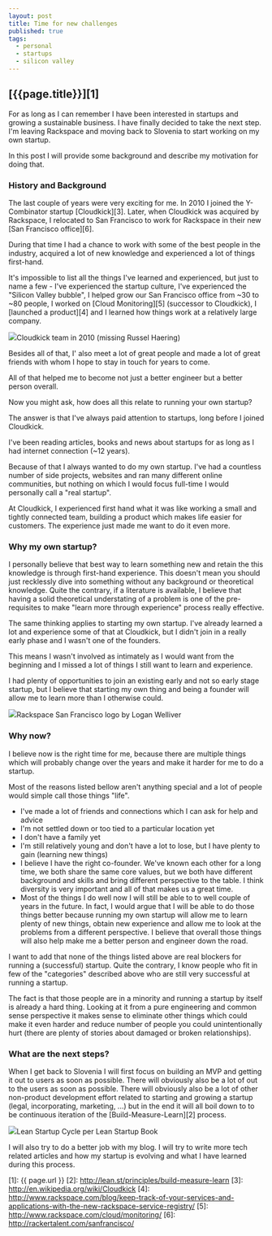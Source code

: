 ```yaml
---
layout: post
title: Time for new challenges
published: true
tags:
  - personal
  - startups
  - silicon valley
---
```


## [{{page.title}}][1]

For as long as I can remember I have been interested in startups
and growing a sustainable business. I have finally decided to take the next
step. I'm leaving Rackspace and moving back to Slovenia to start working on
my own startup.

In this post I will provide some background and describe my motivation for doing
that.

### History and Background

The last couple of years were very exciting for me. In 2010 I joined the Y-Combinator
startup [Cloudkick][3]. Later, when Cloudkick was acquired by Rackspace,
I relocated to San Francisco to work for Rackspace in their new [San
 Francisco office][6].

During that time I had a chance to work with some of the best people in the
industry, acquired a lot of new knowledge and experienced a lot of things
first-hand.

It's impossible to list all the things I've learned and experienced, but
just to name a few - I've experienced the startup culture, I've experienced the
"Silicon Valley bubble", I helped grow our San Francisco office from
~30 to ~80 people, I worked on [Cloud Monitoring][5] (successor to
Cloudkick), I [launched a product][4] and I learned how things work at a
relatively large company.

<div class="imginline"><a href="/images/2013-06-08-new-challenges/ck_team_2010_1.jpg"
class="fancybox"><img
src="/images/2013-06-08-new-challenges/ck_team_2010_1_thumb.jpg"
class="inline"></a><span class="image-caption">Cloudkick team in 2010
(missing Russel Haering)</span></div>

Besides all of that, I' also meet a lot of great people and made a lot of great
friends with whom I hope to stay in touch for years to come.

All of that helped me to become not just a better engineer but a better person
overall.

Now you might ask, how does all this relate to running your own startup?

The answer is that I've always paid attention to startups, long before I joined
Cloudkick.

I've been reading articles, books and news about startups for as long as I had
internet connection (~12 years).

Because of that I always wanted to do my own startup. I've had a countless
number of side projects, websites and ran many different online communities,
but nothing on which I would focus full-time I would personally call a
"real startup".

At Cloudkick, I experienced first hand what it was like working a small and
tightly connected team, building a product which makes life easier for
customers. The experience just made me want to do it even more.

### Why my own startup?

I personally believe that best way to learn something new and retain the
this knowledge is through first-hand experience. This doesn't mean you
should just recklessly dive into something without any background or
theoretical knowledge. Quite the contrary, if a literature is available,
I believe that having a solid theoretical understating of a problem is
one of the pre-requisites to make "learn more through experience"
process really effective.

The same thinking applies to starting my own startup. I've already learned a lot
and experience some of that at Cloudkick, but I didn't join in a really early
phase and I wasn't one of the founders.

This means I wasn't involved as intimately as I would want from the beginning
and I missed a lot of things I still want to learn and experience.

I had plenty of opportunities to join an existing early and not so early stage
startup, but I believe that starting my own thing and being a founder will
allow me to learn more than I otherwise could.

<div class="imginline"><img src="/images/2013-06-08-new-challenges/raxsf.png"
class="inline"><span class="image-caption">Rackspace San Francisco logo by Logan
Welliver</span></div>

### Why now?

I believe now is the right time for me, because there are multiple things which will
probably change over the years and make it harder for me to do a startup.

Most of the reasons listed bellow aren't anything special and a lot of people
would simple call those things "life".

* I've made a lot of friends and connections which I can ask for help and
  advice
* I'm not settled down or too tied to a particular location yet
* I don't have a family yet
* I'm still relatively young and don't have a lot to lose, but I have plenty to
  gain (learning new things)
* I believe I have the right co-founder. We've known each other for a long time,
  we both share the same core values, but we both have different background
  and skills and bring different perspective to the table.
  I think diversity is very important and all of that makes us a great time.
* Most of the things I do well now I will still be able to to well couple of
  years in the future. In fact, I would argue that I will be able to do those
  things better because running my own startup will allow me to learn plenty of
  new things, obtain new experience and allow me to look at the problems from a
  different perspective. I believe that overall those things will also help make
  me a better person and engineer down the road.

I want to add that none of the things listed above are real blockers for
running a (successful) startup. Quite the contrary, I know people who fit in
few of the "categories" described above who are still very successful at
running a startup.

The fact is that those people are in a minority and running a startup by itself
is already a hard thing. Looking at it from a pure engineering and common sense
perspective it makes sense to eliminate other things which could make it even
harder and reduce number of people you could unintentionally hurt (there are
plenty of stories about damaged or broken relationships).

### What are the next steps?

When I get back to Slovenia I will first focus on building an MVP and getting it
out to users as soon as possible. There will obviously also be a lot of
out to the users as soon as possible. There will obviously also be a lot of
other non-product development effort related to starting and growing a startup
(legal, incorporating, marketing, ...) but in the end it will all boil down to
to be continuous iteration of the [Build-Measure-Learn][2] process.

<div class="imginline"><img src="/images/2013-06-08-new-challenges/ls_cycle.jpeg"
class="inline"><span class="image-caption">Lean Startup Cycle per Lean Startup
Book</span></div>

I will also try to do a better job with my blog. I will try to write more tech
related articles and how my startup is evolving and what I have learned during
this process.

[1]: {{ page.url }}
[2]: http://lean.st/principles/build-measure-learn
[3]: http://en.wikipedia.org/wiki/Cloudkick
[4]: http://www.rackspace.com/blog/keep-track-of-your-services-and-applications-with-the-new-rackspace-service-registry/
[5]: http://www.rackspace.com/cloud/monitoring/
[6]: http://rackertalent.com/sanfrancisco/

[20]: /images/2013-06-08-new-challenges/ck_team_2010_1.jpg
[21]: /images/2013-06-08-new-challenges/ck_team_2010_1_thumb.jpg
